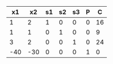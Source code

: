 | x1 | x2 | s1 | s2 | s3 | P | C |
| -- | -- | -- | -- | -- | -- | -- |
| 1 | 2 | 1 | 0 | 0 | 0 | 16 |
| 1 | 1 | 0 | 1 | 0 | 0 | 9 |
| 3 | 2 | 0 | 0 | 1 | 0 | 24 |
| -40 | -30 | 0 | 0 | 0 | 1 | 0 |
